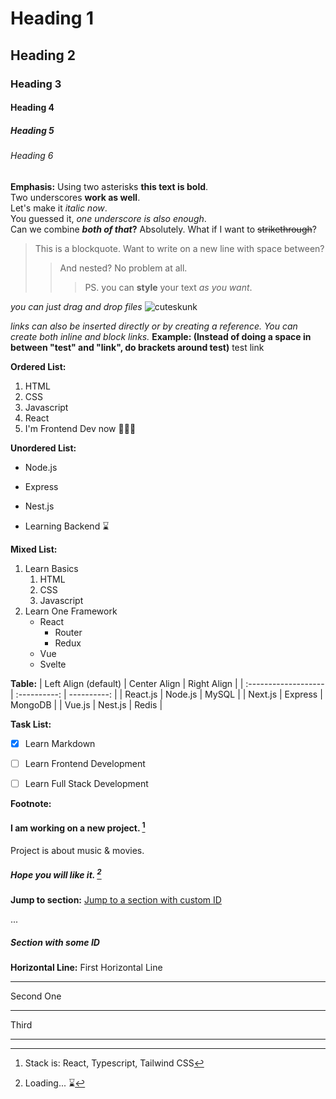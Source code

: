 # Heading 1
## Heading 2
### Heading 3
#### Heading 4
##### Heading 5
###### Heading 6


__Emphasis:__
Using two asterisks **this text is bold**.  
Two underscores __work as well__.  
Let's make it *italic now*.  
You guessed it, _one underscore is also enough_.  
Can we combine **_both of that_?** Absolutely.
What if I want to ~~strikethrough~~?


> This is a blockquote.
> Want to write on a new line with space between?
>
> > And nested? No problem at all.
> >
> > > PS. you can **style** your text _as you want_.


*you can just drag and drop files*
![cuteskunk](https://github.com/user-attachments/assets/f82cfdcb-1b33-475b-9f66-1b219d43f0c0)


*links can also be inserted directly or by creating a reference. You can create both inline and block links.*
**Example: (Instead of doing a space in between "test" and "link", do brackets around test)** test link


**Ordered List:**
1. HTML
2. CSS
3. Javascript
4. React
5. I'm Frontend Dev now 👨🏼‍🎨


**Unordered List:**
- Node.js
+ Express
* Nest.js
- Learning Backend ⌛️


**Mixed List:**
1. Learn Basics
   1. HTML
   2. CSS
   7. Javascript
2. Learn One Framework
   - React 
     - Router
     - Redux
   * Vue
   + Svelte
  

**Table:**
| Left Align (default) | Center Align | Right Align |
| :------------------- | :----------: | ----------: |
| React.js             | Node.js      | MySQL       |
| Next.js              | Express      | MongoDB     |
| Vue.js               | Nest.js      | Redis       |


**Task List:**
- [x] Learn Markdown
- [ ] Learn Frontend Development
- [ ] Learn Full Stack Development


**Footnote:**
#### I am working on a new project. [^1]
[^1]: Stack is: React, Typescript, Tailwind CSS  

Project is about music & movies.

##### Hope you will like it. [^see]
[^see]: Loading... ⌛️


**Jump to section:**
[Jump to a section with custom ID](#some-id)

...

<a name="some-id" />

##### Section with some ID


**Horizontal Line:**
First Horizontal Line

***

Second One

-----

Third

_________
